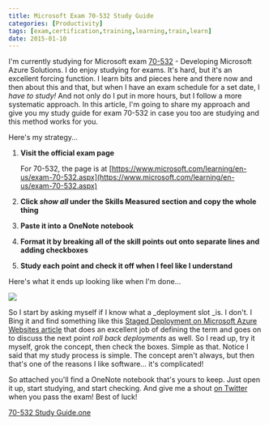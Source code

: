 ```yaml
---
title: Microsoft Exam 70-532 Study Guide
categories: [Productivity]
tags: [exam,certification,training,learning,train,learn]
date: 2015-01-10
---
```


I'm currently studying for Microsoft exam [70-532](https://www.microsoft.com/learning/en-us/exam-70-532.aspx) - Developing Microsoft Azure Solutions. I do enjoy studying for exams. It's hard, but it's an excellent forcing function. I learn bits and pieces here and there now and then about this and that, but when I have an exam schedule for a set date, I _have to study!_ And not only do I put in more hours, but I follow a more systematic approach. In this article, I'm going to share my approach and give you my study guide for exam 70-532 in case you too are studying and this method works for you.


Here's my strategy...

1.  **Visit the official exam page**

	For 70-532, the page is at [https://www.microsoft.com/learning/en-us/exam-70-532.aspx](https://www.microsoft.com/learning/en-us/exam-70-532.aspx)
2.  **Click _show all_ under the Skills Measured section and copy the whole thing**
3.  **Paste it into a OneNote notebook**
4.  **Format it by breaking all of the skill points out onto separate lines and adding checkboxes**
5.  **Study each point and check it off when I feel like I understand**

Here's what it ends up looking like when I'm done...

![](/files/70532_01.png)

So I start by asking myself if I know what a _deployment slot _is. I don't. I Bing it and find something like this [Staged Deployment on Microsoft Azure Websites article](http://azure.microsoft.com/en-us/documentation/articles/web-sites-staged-publishing/) that does an excellent job of defining the term and goes on to discuss the next point _roll back deployments_ as well. So I read up, try it myself, grok the concept, then check the boxes. Simple as that. Notice I said that my study process is simple. The concept aren't always, but then that's one of the reasons I like software... it's complicated!

So attached you'll find a OneNote notebook that's yours to keep. Just open it up, start studying, and start checking. And give me a shout [on Twitter](http://twitter.com/codefoster) when you pass the exam! Best of luck!

[70-532 Study Guide.one](/bcms-media/Files/Download?id=216ddac9-8d01-4d3e-a7d4-a41c0081f40b)